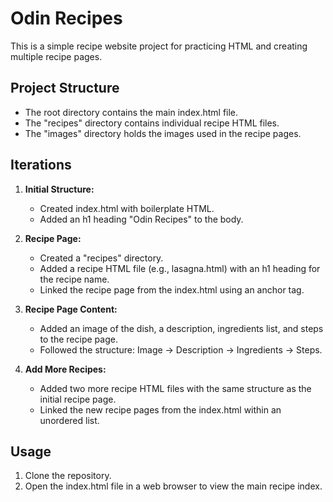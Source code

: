 # Odin Recipes

This is a simple recipe website project for practicing HTML and creating multiple recipe pages.

## Project Structure

- The root directory contains the main index.html file.
- The "recipes" directory contains individual recipe HTML files.
- The "images" directory holds the images used in the recipe pages.

## Iterations

1. **Initial Structure:**
   - Created index.html with boilerplate HTML.
   - Added an h1 heading "Odin Recipes" to the body.

2. **Recipe Page:**
   - Created a "recipes" directory.
   - Added a recipe HTML file (e.g., lasagna.html) with an h1 heading for the recipe name.
   - Linked the recipe page from the index.html using an anchor tag.

3. **Recipe Page Content:**
   - Added an image of the dish, a description, ingredients list, and steps to the recipe page.
   - Followed the structure: Image -> Description -> Ingredients -> Steps.

4. **Add More Recipes:**
   - Added two more recipe HTML files with the same structure as the initial recipe page.
   - Linked the new recipe pages from the index.html within an unordered list.

## Usage

1. Clone the repository.
2. Open the index.html file in a web browser to view the main recipe index.
